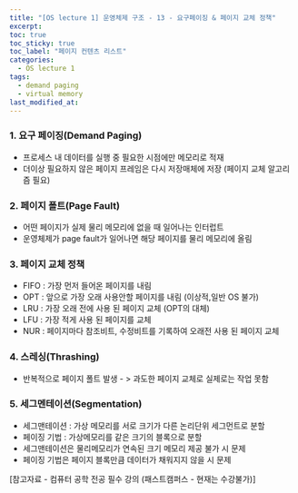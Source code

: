 ```yaml
---
title: "[OS lecture 1] 운영체제 구조 - 13 - 요구페이징 & 페이지 교체 정책"
excerpt:
toc: true
toc_sticky: true
toc_label: "페이지 컨텐츠 리스트"
categories:
  - OS lecture 1
tags:
  - demand paging
  - virtual memory
last_modified_at:
---
```


### **1. 요구 페이징(Demand Paging)**

- 프로세스 내 데이터를 실행 중 필요한 시점에만 메모리로 적재
- 더이상 필요하지 않은 페이지 프레임은 다시 저장매체에 저장 (페이지 교체 알고리즘 필요)

### **2. 페이지 폴트(Page Fault)**

- 어떤 페이지가 실제 물리 메모리에 없을 때 일어나는 인터럽트
- 운영체제가 page fault가 일어나면 해당 페이지를 물리 메모리에 올림

### **3. 페이지 교체 정책**

- FIFO : 가장 먼저 들어온 페이지를 내림
- OPT : 앞으로 가장 오래 사용안할 페이지를 내림 (이상적,일반 OS 불가)
- LRU : 가장 오래 전에 사용 된 페이지 교체 (OPT의 대체)
- LFU : 가장 적게 사용 된 페이지를 교체
- NUR : 페이지마다 참조비트, 수정비트를 기록하여 오래전 사용 된 페이지 교체

### **4. 스레싱(Thrashing)**

- 반복적으로 페이지 폴트 발생 - > 과도한 페이지 교체로 실제로는 작업 못함

### **5. 세그멘테이션(Segmentation)**

- 세그맨테이션 : 가상 메모리를 서로 크기가 다른 논리단위 세그먼트로 분할
- 페이징 기법 : 가상메모리를 같은 크기의 블록으로 분할
- 세그맨테이션은 물리메모리가 연속된 크기 메모리 제공 불가 시 문제
- 페이징 기법은 페이지 블록만큼 데이터가 채워지지 않을 시 문제

[참고자료 - 컴퓨터 공학 전공 필수 강의 (패스트캠퍼스 - 현재는 수강불가)]
